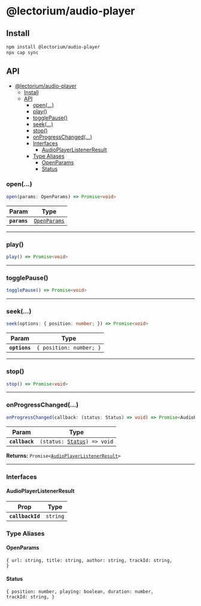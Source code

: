 # @lectorium/audio-player


## Install

```bash
npm install @lectorium/audio-player
npx cap sync
```

## API

<docgen-index>

- [@lectorium/audio-player](#lectoriumaudio-player)
  - [Install](#install)
  - [API](#api)
    - [open(...)](#open)
    - [play()](#play)
    - [togglePause()](#togglepause)
    - [seek(...)](#seek)
    - [stop()](#stop)
    - [onProgressChanged(...)](#onprogresschanged)
    - [Interfaces](#interfaces)
      - [AudioPlayerListenerResult](#audioplayerlistenerresult)
    - [Type Aliases](#type-aliases)
      - [OpenParams](#openparams)
      - [Status](#status)

</docgen-index>

<docgen-api>
<!--Update the source file JSDoc comments and rerun docgen to update the docs below-->

### open(...)

```typescript
open(params: OpenParams) => Promise<void>
```

| Param        | Type                                              |
| ------------ | ------------------------------------------------- |
| **`params`** | <code><a href="#openparams">OpenParams</a></code> |

--------------------


### play()

```typescript
play() => Promise<void>
```

--------------------


### togglePause()

```typescript
togglePause() => Promise<void>
```

--------------------


### seek(...)

```typescript
seek(options: { position: number; }) => Promise<void>
```

| Param         | Type                               |
| ------------- | ---------------------------------- |
| **`options`** | <code>{ position: number; }</code> |

--------------------


### stop()

```typescript
stop() => Promise<void>
```

--------------------


### onProgressChanged(...)

```typescript
onProgressChanged(callback: (status: Status) => void) => Promise<AudioPlayerListenerResult>
```

| Param          | Type                                                           |
| -------------- | -------------------------------------------------------------- |
| **`callback`** | <code>(status: <a href="#status">Status</a>) =&gt; void</code> |

**Returns:** <code>Promise&lt;<a href="#audioplayerlistenerresult">AudioPlayerListenerResult</a>&gt;</code>

--------------------


### Interfaces


#### AudioPlayerListenerResult

| Prop             | Type                |
| ---------------- | ------------------- |
| **`callbackId`** | <code>string</code> |


### Type Aliases


#### OpenParams

<code>{ url: string, title: string, author: string, trackId: string, }</code>


#### Status

<code>{ position: number, playing: boolean, duration: number, trackId: string, }</code>

</docgen-api>
